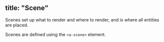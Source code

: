 title: "Scene"
---

Scenes set up what to render and where to render, and is where all entities are placed.

Scenes are defined using the ```<a-scene>``` element.
